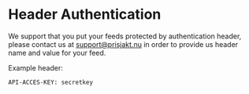 # Header Authentication

We support that you put your feeds protected by authentication header, please contact us at support@prisjakt.nu in order to provide us header name and value for your feed.

Example header:

```
API-ACCES-KEY: secretkey
```
